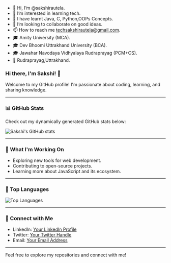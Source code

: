 - 👋 Hi, I’m @sakshirautela.
- 👀 I’m interested in learning tech.
- 🌱 I have learnt Java, C, Python,OOPs Concepts.
- 🤝 I’m looking to collaborate on good ideas.
- 📫 How to reach me techsakshirautela@gmail.com.
- 🎓 Amity University (MCA).
- 🎓 Dev Bhoomi Uttrakhand University (BCA).
- 🎓 Jawahar Navodaya Vidhyalaya Rudraprayag (PCM+CS).
- 🏡 Rudraprayag,Uttrakhand.
<!---
sakshirautela/sakshirautela is a ✨ special ✨ repository because its `README.md` (this file) appears on your GitHub profile.
You can click the Preview link to take a look at your changes.
--->
### Hi there, I'm Sakshi! 👋

Welcome to my GitHub profile! I'm passionate about coding, learning, and sharing knowledge.

---

### 📊 GitHub Stats

Check out my dynamically generated GitHub stats below:

![Sakshi's GitHub stats](https://github-readme-stats.vercel.app/api?username=sakshirautela&show_icons=true&theme=radical)

---

### 🌱 What I'm Working On

- Exploring new tools for web development.
- Contributing to open-source projects.
- Learning more about JavaScript and its ecosystem.

---

### 🌟 Top Languages

![Top Languages](https://github-readme-stats.vercel.app/api/top-langs/?username=sakshirautela&layout=compact&theme=radical)

---

### 💬 Connect with Me

- LinkedIn: [Your LinkedIn Profile](#)
- Twitter: [Your Twitter Handle](#)
- Email: [Your Email Address](#)

---

Feel free to explore my repositories and connect with me!
